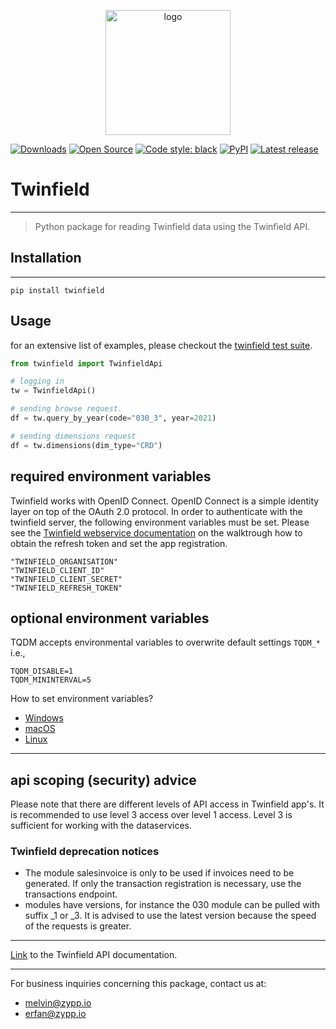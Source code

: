<p align="center"><img alt="logo" src="https://www.zypp.io/static/assets/img/logos/zypp/white/500px.png" width="200"></p>

[![Downloads](https://pepy.tech/badge/twinfield)](https://pepy.tech/project/twinfield)
[![Open Source](https://badges.frapsoft.com/os/v1/open-source.svg?v=103)](https://opensource.org/)
[![Code style: black](https://img.shields.io/badge/code%20style-black-000000.svg)](https://github.com/psf/black)
[![PyPI](https://img.shields.io/pypi/v/twinfield)](https://pypi.org/project/twinfield/)
[![Latest release](https://badgen.net/github/release/zypp-io/twinfield)](https://github.com/zypp-io/twinfield/releases)

Twinfield
====

---
> Python package for reading Twinfield data using the Twinfield API.

## Installation

---
```commandline
pip install twinfield
```

## Usage
for an extensive list of examples, please checkout the [twinfield test suite](twinfield/tests/test_twinfield.py).

```python
from twinfield import TwinfieldApi

# logging in
tw = TwinfieldApi()

# sending browse request.
df = tw.query_by_year(code="030_3", year=2021)

# sending dimensions request
df = tw.dimensions(dim_type="CRD")
```
## required environment variables
Twinfield works with OpenID Connect. OpenID Connect is a simple identity layer on top of the OAuth 2.0 protocol.
In order to authenticate with the twinfield server, the following environment variables must be set. Please see the
[Twinfield webservice documentation](https://accounting.twinfield.com/webservices/documentation/#/ApiReference/Authentication/OpenIdConnect)
on the walktrough how to obtain the refresh token and set the app registration.

```shell
"TWINFIELD_ORGANISATION"
"TWINFIELD_CLIENT_ID"
"TWINFIELD_CLIENT_SECRET"
"TWINFIELD_REFRESH_TOKEN"
```

## optional environment variables
TQDM accepts environmental variables to overwrite default settings `TQDM_*` i.e.,
```shell
TQDM_DISABLE=1
TQDM_MININTERVAL=5
```

How to set environment variables?
- [Windows](https://stackoverflow.com/questions/5898131/set-a-persistent-environment-variable-from-cmd-exe)
- [macOS](https://apple.stackexchange.com/questions/106778/how-do-i-set-environment-variables-on-os-x)
- [Linux](https://unix.stackexchange.com/questions/117467/how-to-permanently-set-environmental-variables)

---

## api scoping (security) advice
Please note that there are different levels of API access in Twinfield app's. It is recommended to use level 3 access over level 1 access.
Level 3 is sufficient for working with the dataservices.

### Twinfield deprecation notices
- The module salesinvoice is only to be used if invoices need to be generated. If only the transaction registration is necessary, use the transactions endpoint.
- modules have versions, for instance the 030 module can be pulled with suffix _1 or _3. It is advised to use the latest version because the speed of the requests is greater.


---

[Link](https://www.twinfield.nl/api) to the Twinfield API documentation.

---

For business inquiries concerning this package, contact us at:
- melvin@zypp.io
- erfan@zypp.io
